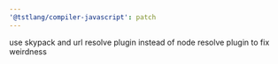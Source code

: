 ```yaml
---
'@tstlang/compiler-javascript': patch
---
```


use skypack and url resolve plugin instead of node resolve plugin to fix weirdness
